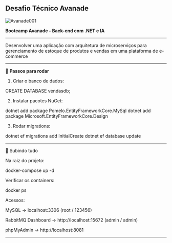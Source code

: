 ## Desafio Técnico Avanade

![Avanade001](https://github.com/user-attachments/assets/63abb0a4-1fcb-46d2-a4c3-6e7b9bb0fd7e)



**Bootcamp Avanade - Back-end com .NET e IA**

---


Desenvolver uma aplicação com arquitetura de microserviços para gerenciamento de estoque de produtos e vendas em uma plataforma de e-commerce


---

🔹 **Passos para rodar**

1. Criar o banco de dados:



CREATE DATABASE vendasdb;

2. Instalar pacotes NuGet:



dotnet add package Pomelo.EntityFrameworkCore.MySql
dotnet add package Microsoft.EntityFrameworkCore.Design

3. Rodar migrations:



dotnet ef migrations add InitialCreate
dotnet ef database update



---

📌 Subindo tudo

Na raiz do projeto:

docker-compose up -d

Verificar os containers:

docker ps

Acessos:

MySQL → localhost:3306 (root / 123456)

RabbitMQ Dashboard → http://localhost:15672 (admin / admin)

phpMyAdmin → http://localhost:8081



---




